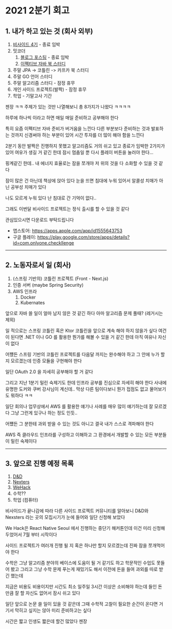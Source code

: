 # 2021 2분기 회고 

## 1. 내가 하고 있는 것 (회사 외부)

1. [비사이드 4기](https://www.bside.best/bside5) - 종료 임박
2. 밋코더 
   1. [블로그 포스팅](https://github.com/Meet-Coder-Study/posting-review) - 종료 임박
   2. [이펙티브 자바 북 스터디](https://github.com/Meet-Coder-Study/book-effective-java)
3. 주말 JPA -> 코틀린 -> 카프카 북 스터디
4. 주말 GO 언어 스터디
6. 주말 알고리즘 스터디 - 잠정 휴무
7. 개인 사이드 프로젝트(발짝) - 잠정 휴무
8. 학업 - 기말고사 기간

젠장 ㅋㅋ 주제가 있는 것만 나열해보니 총 8가지가 나왔다 ㅋㅋㅋㅋ

하루에 하나씩 이라고 하면 매일 매일 준비하고 공부해야 한다

특히 요즘 이펙티브 자바 준비가 버거움을 느낀다 다른 부분보다 준비하는 것과 발표하는 것까지 신경써야 하는 부분이 있어 시간 투자를 더 많이 해야 함을 느낀다 

2분기 동안 발짝은 진행하지 못했고 알고리즘도 거의 쉬고 있고 종료가 임박한 2가지가 있어 여유가 생길 거 같긴 한데 잠시 멈춤일 뿐 다시 플레이 버튼을 눌러야 한다...

핑계같긴 한데.. 내 에너지 효율로는 잠을 쪼개야 저 위의 것을 다 소화할 수 있을 것 같다 

잠이 많은 건 아닌데 책상에 앉아 있다 눈을 뜨면 침대에 누워 있어서 알콜성 치매가 아닌 공부성 치매가 있다 

나도 모르게 누워 있다 난 침대로 간 기억이 없다.. 

그래도 이번달 비사이드 프로젝트는 정식 출시를 할 수 있을 것 같다 

관심있으시면 다운로드 부탁드립니다 

- 앱스토어: https://apps.apple.com/app/id1555643753
- 구글 플레이: https://play.google.com/store/apps/details?id=com.onlyone.checkllenge

---

## 2. 노동자로서 일 (회사)

1. (스프링 기반의) 코틀린 프로젝트 (Front - Next.js)
2. 인증 서버 (maybe Spring Security)
3. AWS 인프라
   1. Docker 
   2. Kubernates

앞으로 자바 쓸 일이 얼마 남지 않은 것 같긴 하다 아마 알고리즘 문제 풀때? (레거시는 제외)

일 적으로는 스프링 코틀린 혹은 Ktor 코틀린을 앞으로 계속 해야 하지 않을가 싶다 여건이 된다면 .NET 이나 GO 를 활용한 뭔가를 해볼 수 있을 거 같긴 한데 아직 여유나 자신이 없다 

어쩄든 스프링 기반의 코틀린 프로젝트를 다음달 까지는 완수해야 하고 그 안에 누가 할지 모르겠는데 인증 모듈을 구현해야 한다 

일단 OAuth 2.0 을 자세히 공부해야 할 거 같다 

그리고 지난 1분기 밀린 숙제기도 한데 인프라 공부를 진심으로 자세히 해야 한다 사내에 유명한 도커와 쿠버 강사님이 계신데.. 막상 다른 팀이다보니 뭔가 접점도 없고 물어보기도 뭐하다 ㅋㅋ

일단 회의나 업무상에서 AWS 를 활용한 얘기나 사례를 매우 많이 얘기하는데 잘 모르겠다 그냥 그런게 있구나 하는 정도 인듯.. 

어쩄든 그 분한테 과외 받을 수 있는 것도 아니고 결국 내가 스스로 격파해야 한다 

AWS 즉 클라우드 인프라를 구성하고 이해하고 그 환경에서 개발할 수 있는 모든 부분들이 밀린 숙제이다 


--- 

## 3. 앞으로 진행 예정 목록

1. [D&D](https://dnd.ac/) 
2. [Nexters](http://teamnexters.com/)
3. [WeHack](https://wehack.dev/) 
4. 수학??
5. 학업 (컴퓨터)

비사이드가 끝나감에 따라 다른 사이드 프로젝트 커뮤니티를 알아보니 D&D와 Nexsters 라는 곳의 모집시기가 눈에 들어와 일단 신청해 보았다 

We Hack은 React Native Seoul 에서 진행하는 중단기 해커톤인데 이건 미리 신청해 두었어서 7월 부터 시작이다 

사이드 프로젝트가 여러개 진행 될 지 혹은 하나만 할지 모르겠는데 진짜 잠을 쪼개먹어야 한다 

수학은 그냥 알고리즘 분야의 베이스에 도움이 될 거 같기도 하고 학문적인 수업도 못들어 봤고 그리고 그냥 수학 문제 푸는게 재밌기도 해서 이전에 돈을 들여 과외를 따로 받긴 했는데 

지금은 비용도 비용이지만 시간도 최소 일주일 3시간 이상은 소비해야 하는데 들인 돈 만큼 잘 할 자신도 없어서 잠시 쉬고 있다 

일단 앞으로 논문 쓸 일이 있을 것 같은데 그때 수학적 고찰이 필요한 순간이 온다면 거기서 막히고 싶지는 않아 미리 준비하고는 싶다 

시간은 짧고 인생도 짧은데 할건 많았다 젠장 